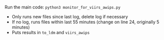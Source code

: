 Run the main code: `python3 monitor_for_viirs_awips.py`
- Only runs new files since last log, delete log if necessary
- If no log, runs files within last 55 minutes (change on line 24, originally 5 minutes)
- Puts results in `to_ldm` and `viirs_awips`
 